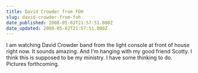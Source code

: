 ```yaml
---
title: David Crowder from FOH
slug: david-crowder-from-foh
date_published: 2008-05-02T21:57:51.000Z
date_updated: 2008-05-02T21:57:51.000Z
---
```


I am watching David Crowder band from the light console at front of house right now. It sounds amazing. And I'm hanging with my good friend Scotty. I think this is supposed to be my ministry. I have some thinking to do. Pictures forthcoming.
